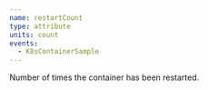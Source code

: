 ```yaml
---
name: restartCount
type: attribute
units: count
events:
  - K8sContainerSample
---
```


Number of times the container has been restarted.